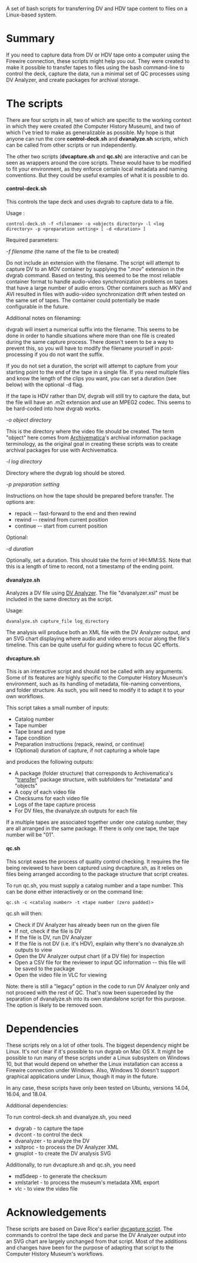 A set of bash scripts for transferring DV and HDV tape content to files on a Linux-based system.

# Summary

If you need to capture data from DV or HDV tape onto a computer using the Firewire connection, these scripts might help you out. They were created to make it possible to transfer tapes to files using the bash command-line to control the deck, capture the data, run a minimal set of QC processes using DV Analyzer, and create packages for archival storage.

# The scripts

There are four scripts in all, two of which are specific to the working context in which they were created (the Computer History Museum), and two of which I've tried to make as generalizable as possible. My hope is that anyone can run the core **control-deck.sh** and **dvanalyze.sh** scripts, which can be called from other scripts or run independently. 

The other two scripts (**dvcapture.sh** and **qc.sh**) are interactive and can be seen as wrappers around the core scripts. These would have to be modified to fit your environment, as they enforce certain local metadata and naming conventions. But they could be useful examples of what it is possible to do.

#### control-deck.sh
This controls the tape deck and uses dvgrab to capture data to a file. 

Usage : 

```
control-deck.sh -f <filename> -o <objects directory> -l <log directory> -p <preparation setting> [ -d <duration> ]
```

Required parameters:

*-f filename* (the name of the file to be created)

Do not include an extension with the filename. The script will attempt to capture DV to an MOV container by supplying the ".mov" extension in the dvgrab command. Based on testing, this seemed to be the most reliable container format to handle audio-video synchronization problems on tapes that have a large number of audio errors. Other containers such as MKV and AVI resulted in files with audio-video synchronization drift when tested on the same set of tapes. The container could potentially be made configurable in the future.

Additional notes on filenaming:

dvgrab will insert a numerical suffix into the filename. This seems to be done in order to handle situations where more than one file is created during the same capture process. There doesn't seem to be a way to prevent this, so you will have to modify the filename yourself in post-processing if you do not want the suffix.

If you do not set a duration, the script will attempt to capture from your starting point to the end of the tape in a single file. If you need multiple files and know the length of the clips you want, you can set a duration (see below) with the optional -d flag.

If the tape is HDV rather than DV, dvgrab will still try to capture the data, but the file will have an .m2t extension and use an MPEG2 codec. This seems to be hard-coded into how dvgrab works.

*-o object directory*

This is the directory where the video file should be created. The term "object" here comes from [Archivematica](http://www.archivematica.org "Archivematica home page")'s archival information package terminology, as the original goal in creating these scripts was to create archival packages for use with Archivematica.

*-l log directory*

Directory where the dvgrab log should be stored. 

*-p preparation setting*

Instructions on how the tape should be prepared before transfer. The options are:

- repack -- fast-forward to the end and then rewind
- rewind -- rewind from current position
- continue -- start from current position

Optional:

*-d duration*

Optionally, set a duration. This should take the form of HH:MM:SS. Note that this is a length of time to record, not a timestamp of the ending point.

#### dvanalyze.sh

Analyzes a DV file using [DV Analyzer](https://mediaarea.net/DVAnalyzer "DV Analyzer home page"). The file "dvanalyzer.xsl" must be included in the same directory as the script.

Usage: 
```
dvanalyze.sh capture_file log_directory
```

The analysis will produce both an XML file with the DV Analyzer output, and an SVG chart displaying where audio and video errors occur along the file's timeline. This can be quite useful for guiding where to focus QC efforts.

#### dvcapture.sh

This is an interactive script and should not be called with any arguments. Some of its features are highly specific to the Computer History Museum's environment, such as its handling of metadata, file-naming conventions, and folder structure. As such, you will need to modify it to adapt it to your own workflows.

This script takes a small number of inputs:

- Catalog number
- Tape number
- Tape brand and type
- Tape condition
- Preparation instructions (repack, rewind, or continue)
- (Optional) duration of capture, if not capturing a whole tape

and produces the following outputs:

- A package (folder structure) that corresponds to Archivematica's "[transfer](https://www.archivematica.org/en/docs/archivematica-1.9/user-manual/transfer/transfer/#transfer "Archivematica transfer documentation")" package structure, with subfolders for "metadata" and "objects"
- A copy of each video file
- Checksums for each video file
- Logs of the tape capture process
- For DV files, the dvanalyze.sh outputs for each file

If a multiple tapes are associated together under one catalog number, they are all arranged in the same package. If there is only one tape, the tape number will be "01".

#### qc.sh

This script eases the process of quality control checking. It requires the file being reviewed to have been captured using dvcapture.sh, as it relies on files being arranged according to the package structure that script creates.

To run qc.sh, you must supply a catalog number and a tape number. This can be done either interactively or on the command line:
```
qc.sh -c <catalog number> -t <tape number (zero padded)>
```

qc.sh will then:

- Check if DV Analyzer has already been run on the given file
- If not, check if the file is DV
- If the file is DV, run DV Analyzer
- If the file is not DV (i.e. it's HDV), explain why there's no dvanalyze.sh outputs to view
- Open the DV Analyzer output chart (if a DV file) for inspection 
- Open a CSV file for the reviewer to input QC information -- this file will be saved to the package
- Open the video file in VLC for viewing

Note: there is still a "legacy" option in the code to run DV Analyzer only and not proceed with the rest of QC. That's now been superceded by the separation of dvanalyze.sh into its own standalone script for this purpose. The option is likely to be removed soon.

# Dependencies

These scripts rely on a lot of other tools. The biggest dependency might be Linux. It's not clear if it's possible to run dvgrab on Mac OS X. It might be possible to run many of these scripts under a Linux subsystem on Windows 10, but that would depend on whether the Linux installation can access a Firewire connection under Windows. Also, Windows 10 doesn't support graphical applications under Linux, though it may in the future.

In any case, these scripts have only been tested on Ubuntu, versions 14.04, 16.04, and 18.04.

Additional dependencies:

To run control-deck.sh and dvanalyze.sh, you need

- dvgrab - to capture the tape
- dvcont - to control the deck
- dvanalyzer - to analyze the DV
- xsltproc - to process the DV Analyzer XML
- gnuplot - to create the DV analysis SVG

Additionally, to run dvcapture.sh and qc.sh, you need

- md5deep - to generate the checksum
- xmlstarlet - to process the museum's metadata XML export
- vlc - to view the video file

# Acknowledgements

These scripts are based on Dave Rice's earlier [dvcapture script](https://github.com/dericed/dvcapture "dericed's dvcapture github repository"). The commands to control the tape deck and parse the DV Analyzer output into an SVG chart are largely unchanged from that script. Most of the additions and changes have been for the purpose of adapting that script to the Computer History Museum's workflows.
